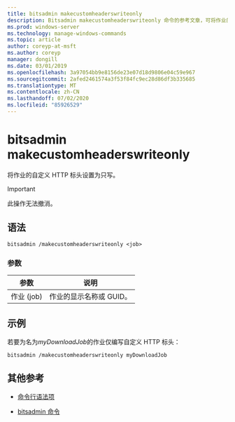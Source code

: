 ```yaml
---
title: bitsadmin makecustomheaderswriteonly
description: Bitsadmin makecustomheaderswriteonly 命令的参考文章，可将作业的自定义 HTTP 标头设置为只写。
ms.prod: windows-server
ms.technology: manage-windows-commands
ms.topic: article
author: coreyp-at-msft
ms.author: coreyp
manager: dongill
ms.date: 03/01/2019
ms.openlocfilehash: 3a97054bb9e8156de23e07d18d9806e04c59e967
ms.sourcegitcommit: 2afed2461574a3f53f84fc9ec28d86df3b335685
ms.translationtype: MT
ms.contentlocale: zh-CN
ms.lasthandoff: 07/02/2020
ms.locfileid: "85926529"
---
```

# <a name="bitsadmin-makecustomheaderswriteonly"></a>bitsadmin makecustomheaderswriteonly

将作业的自定义 HTTP 标头设置为只写。

> [!IMPORTANT]
> 此操作无法撤消。

## <a name="syntax"></a>语法

```
bitsadmin /makecustomheaderswriteonly <job>
```

### <a name="parameters"></a>参数

| 参数 | 说明 |
| -------------- | -------------- |
| 作业 (job) | 作业的显示名称或 GUID。 |

## <a name="examples"></a>示例

若要为名为*myDownloadJob*的作业仅编写自定义 HTTP 标头：

```
bitsadmin /makecustomheaderswriteonly myDownloadJob
```

## <a name="additional-references"></a>其他参考

- [命令行语法项](command-line-syntax-key.md)

- [bitsadmin 命令](bitsadmin.md)
